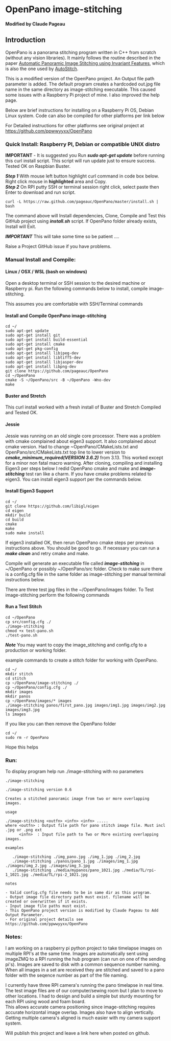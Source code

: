 # OpenPano image-stitching
#### Modified by Claude Pageau

## Introduction
OpenPano is a panorama stitching program written in C++ from scratch (without any vision libraries). It mainly follows the routine
described in the paper [Automatic Panoramic Image Stitching using Invariant Features](http://matthewalunbrown.com/papers/ijcv2007.pdf),
which is also the one used by [AutoStitch](http://matthewalunbrown.com/autostitch/autostitch.html).

This is a modified version of the OpenPano project. An Output file path parameter is added.  The default program creates
a hardcoded out.jpg file name in the same directory as image-stitching executable.  This caused some issues with a Raspberry Pi
project of mine.  I also improved the help page.  

Below are brief instructions for installing on a Raspberry Pi OS, Debian Linux system.  Code can also be compiled
for other platforms per link below

For Detailed instructions for other platforms see original project at https://github.com/ppwwyyxx/OpenPano

### Quick Install: Raspberry PI, Debian or compatible UNIX distro
**IMPORTANT** - It is suggested you Run ***sudo apt-get update*** before running this
curl install script.  This script will run update just to ensure success.  Tested OK on Raspbian Buster.

***Step 1*** With mouse left button highlight curl command in code box below. Right click mouse in **highlighted** area and Copy.     
***Step 2*** On RPI putty SSH or terminal session right click, select paste then Enter to download and run script.     

    curl -L https://raw.github.com/pageauc/OpenPano/master/install.sh | bash

The command above will Install dependencies, Clone, Compile and Test this GitHub project using ***install.sh*** script. 
If OpenPano folder already exists, Install will Exit.

***IMPORTANT*** This will take some time so be patient ....

Raise a Project GitHub issue if you have problems.

### Manual Install and Compile:
#### Linux / OSX / WSL (bash on windows)

Open a desktop terminal or SSH session to the desired machine or Raspberry pi.
Run the following commands below to install, compile image-stitching.

This assumes you are comfortable with SSH/Terminal commands

#### Install and Compile OpenPano image-stitching 
```
cd ~/
sudo apt-get update
sudo apt-get install git
sudo apt-get install build-essential
sudo apt-get install cmake
sudo apt-get pkg-config
sudo apt-get install libjpeg-dev 
sudo apt-get install libtiff5-dev
sudo apt-get install libjasper-dev
sudo apt-get install libpng-dev
git clone https://github.com/pageauc/OpenPano
cd ~/OpenPano
cmake -S ~/OpenPano/src -B ~/OpenPano -Wno-dev
make
```

#### Buster and Stretch
This curl install worked with a fresh install of Buster and Stretch Compiled and Tested OK. 
#### Jessie
Jessie was running on an old single core processor. There was a problem with cmake complained about eigen3 support.
It also complained about cmake version. Had to change ~OpenPano/CMakeLists.txt and OpenPano/src/CMakeLists.txt
top line to lower version to ***cmake_minimum_required(VERSION 3.6.2)*** from 3.13. This worked except for a
minor non fatal macro warning. After cloning, compiling and installing Eigen3 per steps below I redid OpenPano
cmake and make and ***image-stitching*** test ran like a charm.
If you have cmake problems related to eigen3. You can install eigen3 support per the commands below.

#### Install Eigen3 Support
```
cd ~/
git clone https://github.com/libigl/eigen
cd eigen
mkdir build
cd build
cmake
make
sudo make install
```
If eigen3 installed OK, then rerun OpenPano cmake steps per previous instructions above.
You should be good to go. If necessary you can run a ***make clean*** and retry cmake and make.

Compile will generate an executable file called ***image-stitching*** in ~/OpenPano or possibly
~/OpenPano/src folder. Check to make sure there is a config.cfg file in the same folder as image-stitching
per manual terminal instructions below.

There are three test jpg files in the ~/OpenPano/images folder. To Test image-stitching
perform the following commands

#### Run a Test Stitch
```
cd ~/OpenPano
cp src/config.cfg ./
./image-stitching
chmod +x test-pano.sh
./test-pano.sh
``` 
 
***Note*** You may want to copy the image_stitching and config.cfg to a production or working folder.

example commands to create a stitch folder for working with OpenPano.

```
cd ~/
mkdir stitch
cd stitch
cp ~/OpenPano/image-stitching ./
cp ~/OpenPano/config.cfg ./
mkdir images
mkdir panos
cp ~/OpenPano/images/* images
./image-stitching panos/first_pano.jpg images/img1.jpg images/img2.jpg images/img3.jpg 
ls images
```
If you like you can then remove the OpenPano folder
```
cd ~/
sudo rm -r OpenPano
```
Hope this helps
 
### Run:
To display program help run ./image-stitching with no parameters

```
./image-stitching

./image-stitching version 0.6

Creates a stitched panoramic image from two or more overlapping images.

usage

./image-stitching <outfn> <infn> <infn> .....
where <outfn> : Output file path for pano stitch image file. Must incl .jpg or .png ext
      <infn>  : Input file path to Two or More existing overlapping images.

examples

   ./image-stitching ./img_pano.jpg ./img_1.jpg ./img_2.jpg
   ./image-stitching ./panos/pano_1.jpg ./images/img_1.jpg ./images/img_2.jpg ./images/img_3.jpg
   ./image-stitching ./media/mypanos/pano_1021.jpg ./media/TL/rpi-1_1021.jpg ./media/TL/rpi-2_1021.jpg

notes

- Valid config.cfg file needs to be in same dir as this program.
- Output image file directory path must exist. filename will be created or overwritten if it exists.
- Input image file paths must exist.
- This OpenPano project version is modified by Claude Pageau to Add Output Parameter.
- For original project details see https://github.com/ppwwyyxx/OpenPano

```

### Notes:

I am working on a raspberry pi python project to take timelapse images on multiple RPI's at the same time. Images are automatically
sent using imageZMQ to a RPI running the hub program (can run on one of the sending pi's). 
Images are saved to disk with a common sequence number naming.  When all images in a set are received 
they are stitched and saved to a pano folder with the seqence number as part of the file naming.

I currently have three RPI camera's running the pano timelapse in real time.  
The test image files are of our computer/sewing room
but I plan to move to other locations.
I had to design and build a simple but sturdy mounting for each RPI using wood and foam board.  
This allows accurate camera positioning since image-stitching 
requires accurate horizontal image overlap. Images also have to align vertically.
Getting multiple camera's aligned is much easier with my camera support system.

Will publish this project and leave a link here when posted on github. 

